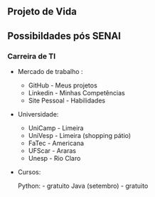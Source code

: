 ## Projeto de Vida

## Possibildades pós SENAI

### Carreira de TI

- Mercado de trabalho :
    - GitHub - Meus projetos
    - Linkedin - Minhas Competências
    - Site Pessoal - Habilidades

- Universidade:

    - UniCamp - Limeira
    - UniVesp - Limeira (shopping pátio)
    - FaTec - Americana
    - UFScar - Araras
    - Unesp - Rio Claro


- Cursos:

    Python: - gratuito 
    Java (setembro) - gratuito

